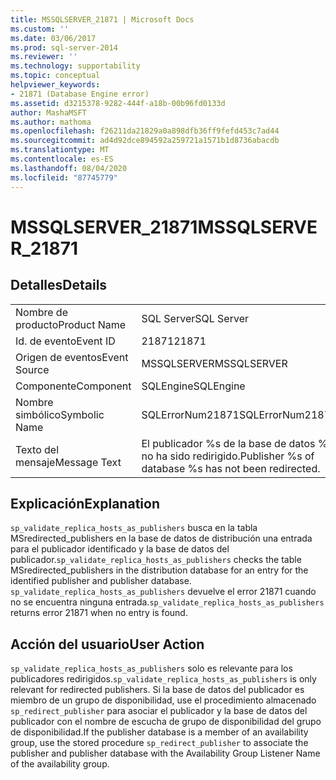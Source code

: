 ```yaml
---
title: MSSQLSERVER_21871 | Microsoft Docs
ms.custom: ''
ms.date: 03/06/2017
ms.prod: sql-server-2014
ms.reviewer: ''
ms.technology: supportability
ms.topic: conceptual
helpviewer_keywords:
- 21871 (Database Engine error)
ms.assetid: d3215378-9282-444f-a18b-00b96fd0133d
author: MashaMSFT
ms.author: mathoma
ms.openlocfilehash: f26211da21829a0a898dfb36ff9fefd453c7ad44
ms.sourcegitcommit: ad4d92dce894592a259721a1571b1d8736abacdb
ms.translationtype: MT
ms.contentlocale: es-ES
ms.lasthandoff: 08/04/2020
ms.locfileid: "87745779"
---
```

# <a name="mssqlserver_21871"></a><span data-ttu-id="ddfb5-102">MSSQLSERVER_21871</span><span class="sxs-lookup"><span data-stu-id="ddfb5-102">MSSQLSERVER_21871</span></span>
    
## <a name="details"></a><span data-ttu-id="ddfb5-103">Detalles</span><span class="sxs-lookup"><span data-stu-id="ddfb5-103">Details</span></span>  
  
|||  
|-|-|  
|<span data-ttu-id="ddfb5-104">Nombre de producto</span><span class="sxs-lookup"><span data-stu-id="ddfb5-104">Product Name</span></span>|<span data-ttu-id="ddfb5-105">SQL Server</span><span class="sxs-lookup"><span data-stu-id="ddfb5-105">SQL Server</span></span>|  
|<span data-ttu-id="ddfb5-106">Id. de evento</span><span class="sxs-lookup"><span data-stu-id="ddfb5-106">Event ID</span></span>|<span data-ttu-id="ddfb5-107">21871</span><span class="sxs-lookup"><span data-stu-id="ddfb5-107">21871</span></span>|  
|<span data-ttu-id="ddfb5-108">Origen de eventos</span><span class="sxs-lookup"><span data-stu-id="ddfb5-108">Event Source</span></span>|<span data-ttu-id="ddfb5-109">MSSQLSERVER</span><span class="sxs-lookup"><span data-stu-id="ddfb5-109">MSSQLSERVER</span></span>|  
|<span data-ttu-id="ddfb5-110">Componente</span><span class="sxs-lookup"><span data-stu-id="ddfb5-110">Component</span></span>|<span data-ttu-id="ddfb5-111">SQLEngine</span><span class="sxs-lookup"><span data-stu-id="ddfb5-111">SQLEngine</span></span>|  
|<span data-ttu-id="ddfb5-112">Nombre simbólico</span><span class="sxs-lookup"><span data-stu-id="ddfb5-112">Symbolic Name</span></span>|<span data-ttu-id="ddfb5-113">SQLErrorNum21871</span><span class="sxs-lookup"><span data-stu-id="ddfb5-113">SQLErrorNum21871</span></span>|  
|<span data-ttu-id="ddfb5-114">Texto del mensaje</span><span class="sxs-lookup"><span data-stu-id="ddfb5-114">Message Text</span></span>|<span data-ttu-id="ddfb5-115">El publicador %s de la base de datos %s no ha sido redirigido.</span><span class="sxs-lookup"><span data-stu-id="ddfb5-115">Publisher %s of database %s has not been redirected.</span></span>|  
  
## <a name="explanation"></a><span data-ttu-id="ddfb5-116">Explicación</span><span class="sxs-lookup"><span data-stu-id="ddfb5-116">Explanation</span></span>  
 <span data-ttu-id="ddfb5-117">`sp_validate_replica_hosts_as_publishers` busca en la tabla MSredirected_publishers en la base de datos de distribución una entrada para el publicador identificado y la base de datos del publicador.</span><span class="sxs-lookup"><span data-stu-id="ddfb5-117">`sp_validate_replica_hosts_as_publishers` checks the table MSredirected_publishers in the distribution database for an entry for the identified publisher and publisher database.</span></span>  <span data-ttu-id="ddfb5-118">`sp_validate_replica_hosts_as_publishers` devuelve el error 21871 cuando no se encuentra ninguna entrada.</span><span class="sxs-lookup"><span data-stu-id="ddfb5-118">`sp_validate_replica_hosts_as_publishers` returns error 21871 when no entry is found.</span></span>  
  
## <a name="user-action"></a><span data-ttu-id="ddfb5-119">Acción del usuario</span><span class="sxs-lookup"><span data-stu-id="ddfb5-119">User Action</span></span>  
 <span data-ttu-id="ddfb5-120">`sp_validate_replica_hosts_as_publishers` solo es relevante para los publicadores redirigidos.</span><span class="sxs-lookup"><span data-stu-id="ddfb5-120">`sp_validate_replica_hosts_as_publishers` is only relevant for redirected publishers.</span></span> <span data-ttu-id="ddfb5-121">Si la base de datos del publicador es miembro de un grupo de disponibilidad, use el procedimiento almacenado `sp_redirect_publisher` para asociar el publicador y la base de datos del publicador con el nombre de escucha de grupo de disponibilidad del grupo de disponibilidad.</span><span class="sxs-lookup"><span data-stu-id="ddfb5-121">If the publisher database is a member of an availability group, use the stored procedure `sp_redirect_publisher` to associate the publisher and publisher database with the Availability Group Listener Name of the availability group.</span></span>  
  
  
